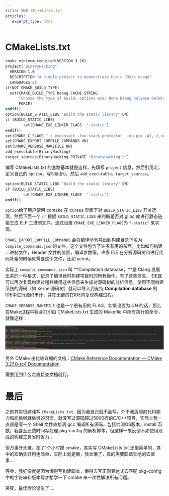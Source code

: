 ```yaml
---
title: 简单 CMakeLists.txt
articles:
   excerpt_type: html
---
```


# CMakeLists.txt

```makefile
cmake_minimum_required(VERSION 3.26)
project("BinaryHacking"
  VERSION 1.0
  DESCRIPTION "A simple project to demonstrate basic CMake usage"
  LANGUAGES C)
if(NOT CMAKE_BUILD_TYPE)
  set(CMAKE_BUILD_TYPE Debug CACHE STRING
      "Choose the type of build, options are: None Debug Release RelWithDebInfo MinSizeRel."
      FORCE)
endif()
option(BUILD_STATIC_LIBS "Build the static library" ON)
if (BUILD_STATIC_LIBS)
        set(CMAKE_EXE_LINKER_FLAGS  "-static")
endif()
set(CMAKE_C_FLAGS "-z execstack -fno-stack-protector  -no-pie -Wl,-z,norelro")
set(CMAKE_EXPORT_COMPILE_COMMANDS ON)
set(CMAKE_VERBOSE_MAKEFILE ON)
add_executable(BinaryHacking)
target_sources(BinaryHacking PRIVATE "BinaryHacking.c")
```
<!--more-->
编写 CMakeLists.txt 的套路基本就是这样，先填写 `project` 信息，然后引用宏，定义自己的 `option`，写`判断语句`，然后 `add_executable，target_sources`。

```makefile
option(BUILD_STATIC_LIBS "Build the static library" ON)
if (BUILD_STATIC_LIBS)
        set(CMAKE_EXE_LINKER_FLAGS  "-static")
endif()
```

`option`给了用户使用 ccmake 在 curses 界面下对 `BUILD_STATIC_LIBS` 开关选项，然后下面一个 `if` 根据 `BUILD_STATIC_LIBS`  来判断是否对 glibc 库进行静态链接生成 ELF 二进制文件，通过设置 `CMAKE_EXE_LINKER_FLAGS`为 `"-static"` 来实现。

`CMAKE_EXPORT_COMPILE_COMMANDS`  会将编译命令导出到构建目录下名为 `compile_commands.json`的文件，这个文件包含了许多有用的东西，比如如何构建二进制文件，Header 文件的位置，编译参数等，许多 IDE 在分析源码树和进行代码补全的时候就需要这个文件，比如 ycmd。

实际上 `compile_commands.json` 叫 **Compilation database，**是 Clang 发展出来的一种格式，记录了编译器时构建项目时的所有操作，有了这些信息，IDE就可以再次复现构建过程并使用这些信息来生成对源码树的分析信息，使用不同构建系统的源码（如 Kernel源码树）就可以导入到支持 **Compilation database** 的IDE中进行源码审计，并在无缝的在IDE内复现构建过程。

`CMAKE_VERBOSE_MAKEFILE`  也是一个很有用的 FLAG，如果设置为 ON 的话，那么在Make过程中将会打印由 CMakeLists.txt 生成的 Makefile 中所有执行的命令，就像这样：

![Untitled](/images/CMake%2066c44c7471db4e74979f016e069ed807/Untitled.png)

另外 CMake 由比较详细的文档：[CMake Reference Documentation — CMake 3.27.0-rc4 Documentation](https://cmake.org/cmake/help/latest/index.html)

需要用到什么宏直接查文档就行。

# 最后

之前其实很避讳写 `CMakeLists.txt，`因为我自己就不会写，介于我孱弱的代码能力和能偷懒就偷懒的习惯，就没写过源码超过5000行的C/C++项目，实际上我一直都是写一个 Shell 文件直接调 gcc 编译所有源码，包括检测OS版本，install 函数，我甚至还费时间写处理 pkg-config 的解析脚本，但这样一来反倒不如使用现成的构建工具省时省力 。

但万事开头难，花了1个小时摸 cmake，其实写 CMakeLists.txt 还挺简单的，其中的宏确实好用也简单，实际上就是懒，我太懒了，真的需要脚踏实地的去做事….

等会，我好像就是因为懒得写构建脚本，懒得去写正则表达式去匹配 pkg-config 中的字符串和版本号才想学一下 cmake 来一次性解决所有问题。

笑死，最佳悖论诞生了….
